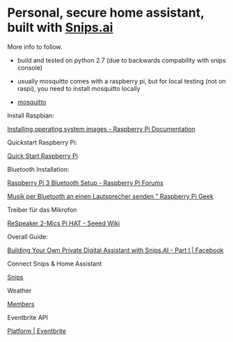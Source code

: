 
# Personal, secure home assistant, built with [Snips.ai](https://snips.ai)

More info to follow.

- build and tested on python 2.7 (due to backwards compability with snips console)

- usually mosquitto comes with a raspberry pi, but for local testing (not on raspi), you need to install mosquitto locally
- [mosquitto](https://mosquitto.org/download/)


Install Raspbian:

[Installing operating system images - Raspberry Pi Documentation](https://www.raspberrypi.org/documentation/installation/installing-images/)

Quickstart Raspberry Pi:

[Quick Start Raspberry Pi](https://docs.snips.ai/getting-started/quick-start-raspberry-pi)

Bluetooth Installation:

[Raspberry Pi 3 Bluetooth Setup - Raspberry Pi Forums](https://www.raspberrypi.org/forums/viewtopic.php?t=138145)

[Musik per Bluetooth an einen Lautsprecher senden " Raspberry Pi Geek](http://www.raspberry-pi-geek.de/Magazin/2018/04/Musik-per-Bluetooth-an-einen-Lautsprecher-senden)

Treiber für das Mikrofon

[ReSpeaker 2-Mics Pi HAT - Seeed Wiki](http://wiki.seeedstudio.com/ReSpeaker_2_Mics_Pi_HAT/)

Overall Guide:

[Building Your Own Private Digital Assistant with Snips.AI - Part I | Facebook](https://www.facebook.com/notes/daniel-kornev/building-your-own-private-digital-assistant-with-snipsai-part-i/2348353985205582/)

Connect Snips & Home Assistant

[Snips](https://www.home-assistant.io/components/snips/)

Weather

[Members](https://home.openweathermap.org/api_keys)

Eventbrite API

[Platform | Eventbrite](https://www.eventbrite.com/platform/api#/introduction/basic-types/datetime)